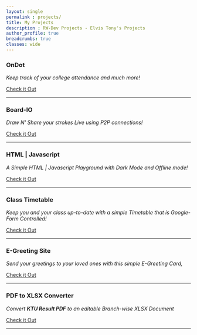 ```yaml
---
layout: single
permalink : projects/
title: My Projects
description : RW-Dev Projects - Elvis Tony's Projects
author_profile: true
breadcrumbs: true
classes: wide
---
```


### OnDot
_Keep track of your college attendance and much more!_
<div class="text-right">
    <a href="/repo/ondot/" class="btn--warning btn">Check it Out</a>
</div>
<hr>

### Board-IO
_Draw N' Share your strokes Live using P2P connections!_
<div class="text-right">
    <a href="/board-io/" class="btn--success btn">Check it Out</a>
</div>
<hr>

### HTML | Javascript
_A Simple HTML | Javascript Playground with Dark Mode and Offline mode!_
<div class="text-right">
    <a href="/js-env/" class="btn--danger btn">Check it Out</a>
</div>
<hr>

### Class Timetable
_Keep you and your class up-to-date with a simple Timetable that is Google-Form Controlled!_
<div class="text-right">
    <a href="/time-table/" class="btn--success btn">Check it Out</a>
</div>
<hr>

### E-Greeting Site
_Send your greetings to your loved ones with this simple E-Greeting Card,_
<div class="text-right">
    <a href="/greet/" class="btn--warning btn">Check it Out</a>
</div>
<hr>

### PDF to XLSX Converter
_Convert **KTU Result PDF** to an editable Branch-wise XLSX Document_
<div class="text-right">
    <a href="#pdf-to-xlsx" class="btn--danger btn">Check it Out</a>
</div>
<hr>